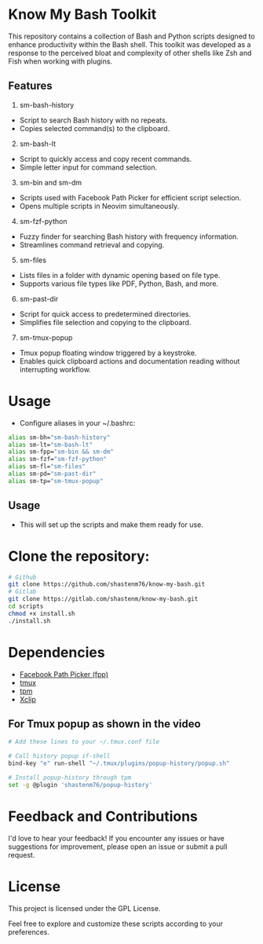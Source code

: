 # Know My Bash Toolkit

This repository contains a collection of Bash and Python scripts designed to enhance productivity within the Bash shell. This toolkit was developed as a response to the perceived bloat and complexity of other shells like Zsh and Fish when working with plugins.

## Features

1. sm-bash-history
- Script to search Bash history with no repeats.
- Copies selected command(s) to the clipboard.

2. sm-bash-lt
- Script to quickly access and copy recent commands.
- Simple letter input for command selection.

3. sm-bin and sm-dm
- Scripts used with Facebook Path Picker for efficient script selection.
- Opens multiple scripts in Neovim simultaneously.

4. sm-fzf-python
- Fuzzy finder for searching Bash history with frequency information.
- Streamlines command retrieval and copying.

5. sm-files
- Lists files in a folder with dynamic opening based on file type.
- Supports various file types like PDF, Python, Bash, and more.

6. sm-past-dir
- Script for quick access to predetermined directories.
- Simplifies file selection and copying to the clipboard.

7. sm-tmux-popup
- Tmux popup floating window triggered by a keystroke.
- Enables quick clipboard actions and documentation reading without interrupting workflow.

# Usage
- Configure aliases in your ~/.bashrc:
```bash
alias sm-bh="sm-bash-history"
alias sm-lt="sm-bash-lt"
alias sm-fpp="sm-bin && sm-dm"
alias sm-fzf="sm-fzf-python"
alias sm-fl="sm-files"
alias sm-pd="sm-past-dir"
alias sm-tp="sm-tmux-popup"


```
## Usage

- This will set up the scripts and make them ready for use.

 # Clone the repository:

   ```bash
   # Github
   git clone https://github.com/shastenm76/know-my-bash.git
   # Gitlab
   git clone https://gitlab.com/shastenm/know-my-bash.git
   cd scripts
   chmod +x install.sh 
   ./install.sh 

```


# Dependencies
- [Facebook Path Picker (fpp)](https://facebook.github.io/PathPicker/)
- [tmux](https://github.com/tmux/tmux/wiki)
- [tpm](https://github.com/tmux-plugins/tpm)
- [Xclip](https://github.com/astrand/xclip)

## For Tmux popup as shown in the video
```bash
# Add these lines to your ~/.tmux.conf file

# Call history popup if-shell
bind-key "e" run-shell "~/.tmux/plugins/popup-history/popup.sh"

# Install popup-history through tpm
set -g @plugin 'shastenm76/popup-history'
```

# Feedback and Contributions
I'd love to hear your feedback! If you encounter any issues or have suggestions for improvement, please open an issue or submit a pull request.

# License
This project is licensed under the GPL License.

Feel free to explore and customize these scripts according to your preferences.
